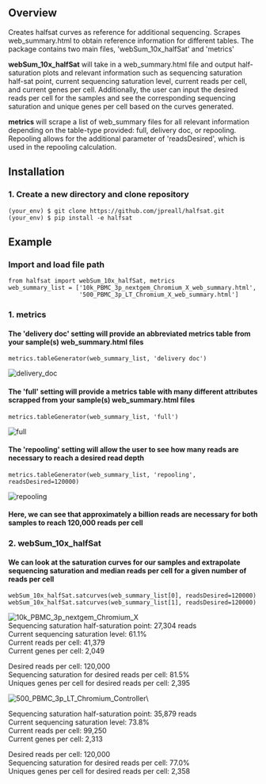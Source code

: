 ## Overview
Creates halfsat curves as reference for additional sequencing. Scrapes web_summary.html
to obtain reference information for different tables. The package contains two main files,
'webSum_10x_halfSat' and 'metrics'

**webSum_10x_halfSat** will take in a web_summary.html file and output half-saturation plots
and relevant information such as sequencing saturation half-sat point, current sequencing
saturation level, current reads per cell, and current genes per cell. Additionally, the
user can input the desired reads per cell for the samples and see the corresponding
sequencing saturation and unique genes per cell based on the curves generated.

**metrics** will scrape a list of web_summary files for all relevant information depending on
the table-type provided: full, delivery doc, or repooling. Repooling allows for the
additional parameter of 'readsDesired', which is used in the repooling calculation.


## Installation
### 1. Create a new directory and clone repository
```
(your_env) $ git clone https://github.com/jpreall/halfsat.git
(your_env) $ pip install -e halfsat
```

## Example
### Import and load file path
```
from halfsat import webSum_10x_halfSat, metrics
web_summary_list = ['10k_PBMC_3p_nextgem_Chromium_X_web_summary.html',
                    '500_PBMC_3p_LT_Chromium_X_web_summary.html']
```

### 1. metrics
#### The 'delivery doc' setting will provide an abbreviated metrics table from your sample(s) web_summary.html files
```
metrics.tableGenerator(web_summary_list, 'delivery doc')
```
![delivery_doc](https://user-images.githubusercontent.com/70353129/137335098-984b5f96-07e3-4bc9-8dca-c5bbccaed7c6.JPG)

#### The 'full' setting will provide a metrics table with many different attributes scrapped from your sample(s) web_summary.html files
```
metrics.tableGenerator(web_summary_list, 'full')
```
![full](https://user-images.githubusercontent.com/70353129/137335398-609ff8b8-84b0-48b8-ad46-adf8c09853f1.JPG)

#### The 'repooling' setting will allow the user to see how many reads are necessary to reach a desired read depth
```
metrics.tableGenerator(web_summary_list, 'repooling', readsDesired=120000)
```
![repooling](https://user-images.githubusercontent.com/70353129/137335634-f031c261-7b8c-4d84-847a-cb9df86a6ef5.JPG)

#### Here, we can see that approximately a billion reads are necessary for both samples to reach 120,000 reads per cell


### 2. webSum_10x_halfSat
#### We can look at the saturation curves for our samples and extrapolate sequencing saturation and median reads per cell for a given number of reads per cell
```
webSum_10x_halfSat.satcurves(web_summary_list[0], readsDesired=120000)
webSum_10x_halfSat.satcurves(web_summary_list[1], readsDesired=120000)
```
![10k_PBMC_3p_nextgem_Chromium_X](https://user-images.githubusercontent.com/70353129/137337258-425dab32-d4e9-47e2-af20-555758ed2663.png)\
Sequencing saturation half-saturation point: 27,304 reads\
Current sequencing saturation level: 61.1%\
Current reads per cell: 41,379\
Current genes per cell: 2,049

Desired reads per cell: 120,000\
Sequencing saturation for desired reads per cell: 81.5%\
Uniques genes per cell for desired reads per cell: 2,395

![500_PBMC_3p_LT_Chromium_Controller](https://user-images.githubusercontent.com/70353129/137337289-e5442a21-4552-4a89-acd4-b269dedefd95.png)\

Sequencing saturation half-saturation point: 35,879 reads\
Current sequencing saturation level: 73.8%\
Current reads per cell: 99,250\
Current genes per cell: 2,313

Desired reads per cell: 120,000\
Sequencing saturation for desired reads per cell: 77.0%\
Uniques genes per cell for desired reads per cell: 2,358
